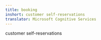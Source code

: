```yaml
---
title: booking
inshort: customer self-reservations
translator: Microsoft Cognitive Services
---
```


customer self-reservations


